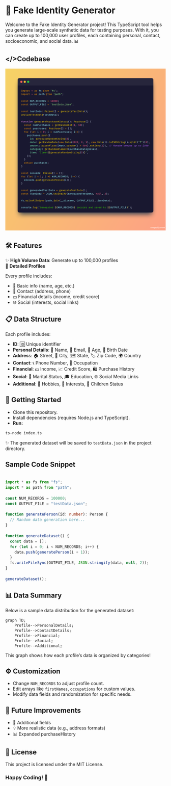 # 🎩 Fake Identity Generator
Welcome to the Fake Identity Generator project! This TypeScript tool helps you generate large-scale synthetic data for testing purposes. With it, you can create up to 100,000 user profiles, each containing personal, contact, socioeconomic, and social data. 📊


## </>Codebase
![Codebase](./Snap.png)


## 🛠 Features
✨ **High Volume Data**: Generate up to 100,000 profiles
<br>
📇 **Detailed Profiles**

Every profile includes:

- 👤 Basic info (name, age, etc.)
- 📍 Contact (address, phone)
- 💵 Financial details (income, credit score)
- 🌐 Social (interests, social links)


## 📋 Data Structure
Each profile includes:

- **ID**: 🆔 Unique identifier
- **Personal Details**: 👤 Name, 📧 Email, 🎂 Age, 📅 Birth Date
- **Addres**s: 🏠 Street, 🌆 City, 🗺️ State, 🏷️ Zip Code, 🌍 Country
- **Contact**: 📞 Phone Number, 💼 Occupation
- **Financial**: 💵 Income, 📈 Credit Score, 🛍️ Purchase History
- **Social**: 💍 Marital Status, 🎓 Education, 🌐 Social Media Links
- **Additional**: 🎨 Hobbies, 🌟 Interests, 👶 Children Status

## 🚀 Getting Started

- Clone this repository.
- Install dependencies (requires Node.js and TypeScript).
- **Run:**

```bash
ts-node index.ts
```
✨ The generated dataset will be saved to `testData.json` in the project directory.

## Sample Code Snippet

```typescript

import * as fs from "fs";
import * as path from "path";

const NUM_RECORDS = 100000;
const OUTPUT_FILE = "testData.json";

function generatePerson(id: number): Person {
  // Random data generation here...
}

function generateDataset() {
  const data = [];
  for (let i = 0; i < NUM_RECORDS; i++) {
    data.push(generatePerson(i + 1));
  }
  fs.writeFileSync(OUTPUT_FILE, JSON.stringify(data, null, 2));
}

generateDataset();
```

## 📊 Data Summary
Below is a sample data distribution for the generated dataset:

``` mermaid
graph TD;
    Profile-->PersonalDetails;
    Profile-->ContactDetails;
    Profile-->Financial;
    Profile-->Social;
    Profile-->Additional;
```

This graph shows how each profile’s data is organized by categories!

## ⚙️ Customization

- Change `NUM_RECORDS` to adjust profile count.
- Edit arrays like `firstNames`, `occupations` for custom values.
- Modify data fields and randomization for specific needs.

## 📅 Future Improvements

- 📝 Additional fields
- 💡 More realistic data (e.g., address formats)
- 📊 Expanded purchaseHistory

## 📜 License
This project is licensed under the MIT License.
<br>

### Happy Coding! 🎉
